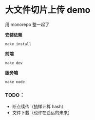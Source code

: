 # 大文件切片上传 demo

用 monorepo 整一起了

**安装依赖**

`make install`

**前端**

`make dev`

**服务端**

`make node`

### TODO：

- 断点续传（抽样计算 hash）
- 文件下载（也许在遥远的未来）

